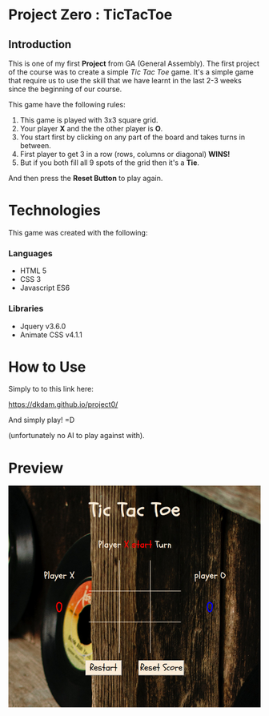 
# Project Zero : TicTacToe


## Introduction

This is one of my first **Project** from GA (General Assembly). The first project of the course was to create a simple _Tic Tac Toe_ game. It's a simple game that require us to use the skill that we have learnt in the last 2-3 weeks since the beginning of our course. 

This game have the following rules:

1. This game is played with 3x3 square grid.
2. Your player **X** and the the other player is **O**.
3. You start first by clicking on any part of the board and takes turns in between.
4. First player to get 3 in a row (rows, columns or diagonal) **WINS!** 
5. But if you both fill all 9 spots of the grid then it's a **Tie**.

And then press the **Reset Button** to play again.

# Technologies

This game was created with the following:

### Languages
- HTML 5
- CSS 3
- Javascript ES6

### Libraries
- Jquery v3.6.0
- Animate CSS v4.1.1

# How to Use 

Simply to to this link here:

https://dkdam.github.io/project0/

And simply play! =D

(unfortunately no AI to play against with).

# Preview

![preview](/img/Screenshot-2022-07-17-21-19-59.png)
